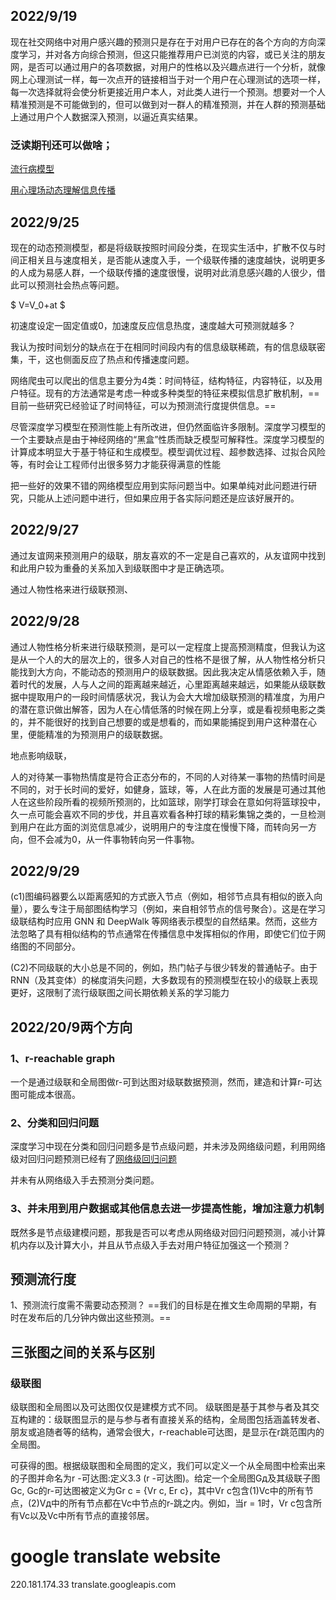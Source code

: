 ## 2022/9/19
现在社交网络中对用户感兴趣的预测只是存在于对用户已存在的各个方向的方向深度学习，并对各方向综合预测，但这只能推荐用户已浏览的内容，或已关注的朋友网，是否可以通过用户的各项数据，对用户的性格以及兴趣点进行一个分析，就像网上心理测试一样，每一次点开的链接相当于对一个用户在心理测试的选项一样，每一次选择就将会使分析更接近用户本人，对此类人进行一个预测。想要对一个人精准预测是不可能做到的，但可以做到对一群人的精准预测，并在人群的预测基础上通过用户个人数据深入预测，以逼近真实结果。
### 泛读期刊还可以做啥；
[流行病模型](https://www.sciencedirect.com/science/article/pii/S0957417422004675?via%3Dihub)

[用心理场动态理解信息传播](https://www.sciencedirect.com/science/article/pii/S0306457322000760?via%3Dihub#b16)
## 2022/9/25
现在的动态预测模型，都是将级联按照时间段分类，在现实生活中，扩散不仅与时间正相关且与速度相关，是否能从速度入手，一个级联传播的速度越快，说明更多的人成为易感人群，一个级联传播的速度很慢，说明对此消息感兴趣的人很少，借此可以预测社会热点等问题。

$
V=V_0+at
$

初速度设定一固定值或0，加速度反应信息热度，速度越大可预测就越多？

我认为按时间划分的缺点在于在相同时间段内有的信息级联稀疏，有的信息级联密集，干，这也侧面反应了热点和传播速度问题。

网络爬虫可以爬出的信息主要分为4类：时间特征，结构特征，内容特征，以及用户特征。现有的方法通常是考虑一种或多种类型的特征来模拟信息扩散机制，==目前一些研究已经验证了时间特征，可以为预测流行度提供信息。==

尽管深度学习模型在预测性能上有所改进，但仍然面临许多限制。深度学习模型的一个主要缺点是由于神经网络的“黑盒”性质而缺乏模型可解释性。深度学习模型的计算成本明显大于基于特征和生成模型。模型调优过程、超参数选择、过拟合风险等，有时会让工程师付出很多努力才能获得满意的性能

把一些好的效果不错的网络模型应用到实际问题当中。如果单纯对此问题进行研究，只能从上述问题中进行，但如果应用于各实际问题还是应该好展开的。
## 2022/9/27
通过友谊网来预测用户的级联，朋友喜欢的不一定是自己喜欢的，从友谊网中找到和此用户较为重叠的关系加入到级联图中才是正确选项。

通过人物性格来进行级联预测、
## 2022/9/28
通过人物性格分析来进行级联预测，是可以一定程度上提高预测精度，但我认为这是从一个人的大的层次上的，很多人对自己的性格不是很了解，从人物性格分析只能找到大方向，不能动态的预测用户的级联数据。因此我决定从情感依赖入手，随着时代的发展，人与人之间的距离越来越近，心里距离越来越远，如果能从级联数据中提取用户的一段时间情感状况，我认为会大大增加级联预测的精准度，为用户的潜在意识做出解答，因为人在心情低落的时候在网上分享，或是看视频电影之类的，并不能很好的找到自己想要的或是想看的，而如果能捕捉到用户这种潜在心里，便能精准的为预测用户的级联数据。

地点影响级联，

人的对待某一事物热情度是符合正态分布的，不同的人对待某一事物的热情时间是不同的，对于长时间的爱好，如健身，篮球，等，人在此方面的发展是可通过其他人在这些阶段所看的视频所预测的，比如篮球，刚学打球会在意如何将篮球投中，久一点可能会喜欢不同的步伐，并且喜欢看各种打球的精彩集锦之类的，一旦检测到用户在此方面的浏览信息减少，说明用户的专注度在慢慢下降，而转向另一方向，但不会减为0，从一件事物转向另一件事物。

## 2022/9/29
(c1)图编码器要么以距离感知的方式嵌入节点（例如，相邻节点具有相似的嵌入向量），要么专注于局部图结构学习（例如，来自相邻节点的信号聚合）。这是在学习级联结构时应用 GNN 和 DeepWalk 等网络表示模型的自然结果。然而，这些方法忽略了具有相似结构的节点通常在传播信息中发挥相似的作用，即使它们位于网络图的不同部分。

(C2)不同级联的大小总是不同的，例如，热门帖子与很少转发的普通帖子。由于 RNN（及其变体）的梯度消失问题，大多数现有的预测模型在较小的级联上表现更好，这限制了流行级联图之间长期依赖关系的学习能力

## 2022/20/9两个方向
### 1、r-reachable graph
一个是通过级联和全局图做r-可到达图对级联数据预测，然而，建造和计算r-可达图可能成本很高。
### 2、分类和回归问题
深度学习中现在分类和回归问题多是节点级问题，并未涉及网络级问题，利用网络级对回归问题预测已经有了[网络级回归问题](https://www.sciencedirect.com/science/article/pii/S0306437922000412?via%3Dihub#fig1)

并未有从网络级入手去预测分类问题。

### 3、并未用到用户数据或其他信息去进一步提高性能，增加注意力机制

既然多是节点级建模问题，那我是否可以考虑从网络级对回归问题预测，减小计算机内存以及计算大小，并且从节点级入手去对用户特征加强这一个预测？

## 预测流行度
1、预测流行度需不需要动态预测？
==我们的目标是在推文生命周期的早期，有时在发布后的几分钟内做出这些预测。==
## 三张图之间的关系与区别
### 级联图
级联图和全局图以及可达图仅仅是建模方式不同。
级联图是基于其参与者及其交互构建的：级联图显示的是与参与者有直接关系的结构，全局图包括涵盖转发者、朋友或追随者等的结构，通常会很大，r-reachable可达图，是显示在r跳范围内的全局图。

可获得的图。根据级联图和全局图的定义，我们可以定义一个从全局图中检索出来的子图并命名为r -可达图:定义3.3 (r -可达图)。给定一个全局图Gд及其级联子图Gc, Gc的r-可达图被定义为Gr c = {Vr c, Er c}，其中Vr c包含(1)Vc中的所有节点，(2)Vд中的所有节点都在Vc中节点的r-跳之内。例如，当r = 1时，Vr c包含所有Vc以及Vc中所有节点的直接邻居。

# google translate website
220.181.174.33 translate.googleapis.com